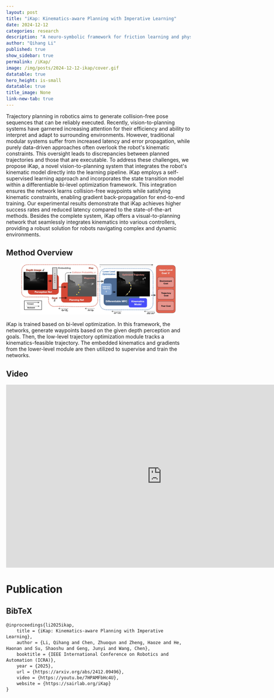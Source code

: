 ```yaml
---
layout: post
title: "iKap: Kinematics-aware Planning with Imperative Learning"
date: 2024-12-12
categories: research
description: "A neuro-symbolic framework for friction learning and physics-infused off-road navigation."
author: "Qihang Li"
published: true
show_sidebar: true
permalink: /iKap/
image: /img/posts/2024-12-12-ikap/cover.gif
datatable: true
hero_height: is-small
datatable: true
title_image: None
link-new-tab: true
---
```


Trajectory planning in robotics aims to generate collision-free pose sequences that can be reliably executed. Recently, vision-to-planning systems have garnered increasing attention for their efficiency and ability to interpret and adapt to surrounding environments. However, traditional modular systems suffer from increased latency and error propagation, while purely data-driven approaches often overlook the robot's kinematic constraints. This oversight leads to discrepancies between planned trajectories and those that are executable. To address these challenges, we propose iKap, a novel vision-to-planning system that integrates the robot's kinematic model directly into the learning pipeline. iKap employs a self-supervised learning approach and incorporates the state transition model within a differentiable bi-level optimization framework. This integration ensures the network learns collision-free waypoints while satisfying kinematic constraints, enabling gradient back-propagation for end-to-end training. Our experimental results demonstrate that iKap achieves higher success rates and reduced latency compared to the state-of-the-art methods. Besides the complete system, iKap offers a visual-to-planning network that seamlessly integrates kinematics into various controllers, providing a robust solution for robots navigating complex and dynamic environments.

## Method Overview

<figure>
    <img src='/img/posts/2024-12-12-ikap/flow.jpg'/>
</figure>

iKap is trained based on bi-level optimization. In this framework, the networks, generate waypoints based on the given depth perception and goals. Then, the low-level trajectory optimization module tracks a kinematics-feasible trajectory. The embedded kinematics and gradients from the lower-level module are then utilized to supervise and train the networks.

## Video

<iframe width="850" height="500" 
    src="https://www.youtube.com/embed/7HPAMFbHc4U" 
    title="YouTube video player" frameborder="0" 
    allow="accelerometer; autoplay; clipboard-write; encrypted-media; gyroscope; picture-in-picture" 
    allowfullscreen>
</iframe>


# Publication
<section class="section" id="Publication">
  <div class="container is-max-desktop content">
    <h2 class="title">BibTeX</h2>
    <pre><code>@inproceedings{li2025ikap,
    title = {iKap: Kinematics-aware Planning with Imperative Learning},
    author = {Li, Qihang and Chen, Zhuoqun and Zheng, Haoze and He, Haonan and Su, Shaoshu and Geng, Junyi and Wang, Chen},
    booktitle = {IEEE International Conference on Robotics and Automation (ICRA)},
    year = {2025},
    url = {https://arxiv.org/abs/2412.09496},
    video = {https://youtu.be/7HPAMFbHc4U},
    website = {https://sairlab.org/iKap}
}</code></pre>
  </div>
</section>